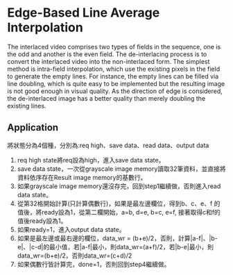 # Edge-Based Line Average Interpolation

The interlaced video comprises two types of fields in the sequence, one is the odd and another is the even field. 
The de-interlacing process is to convert the interlaced video into the non-interlaced form. 
The simplest method is intra-field interpolation, which use the existing pixels in the field to generate the empty lines. 
For instance, the empty lines can be filled via line doubling, which is quite easy to be implemented but the resulting image is not good enough in visual quality.
As the direction of edge is considered, the de-interlaced image has a better quality than merely doubling the existing lines.

## Application

將狀態分為4個種，分別為:req high、save data、read data、output data

  1.	req high state將req設為high，進入save data state。
  2.	save data state，一次從grayscale image memory讀取32筆資料，並直接將資料依序存在Result image memory的基數行。
  3.	如果grayscale image memory還沒存完，回到step1繼續做，否則進入read data state。
  4.	從第32格開始計算(只計算偶數行)，如果是最左邊欄位，得到b、c、e、f
  的值後，將ready設為1，從第二欄開始，a=b, d=e, b=c, e=f, 接著取得c和f的值後ready設為1。
  5.	如果ready=1，進入output data state。
  6.	如果是最左邊或最右邊的欄位，data_wr = (b+e)/2，否則，計算|a-f|、|b-e|、|c-d|的最小值，若|a-f|最小，則data_wr=(a+f)/2，若|b-e|最小，則data_wr=(b+e)/2，否則data_wr=(c+d)/2
  7.	如果偶數行皆計算完，done=1，否則回到step4繼續做。

